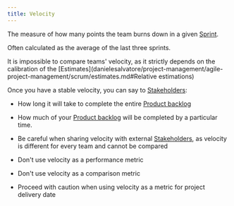 ```yaml
---
title: Velocity
---
```

The measure of how many points the team burns down in a given [Sprint](danielesalvatore/project-management/agile-project-management/scrum/sprint.md).

Often calculated as the average of the last three sprints. 

It is impossible to compare teams' velocity, as it strictly depends on the calibration of the [Estimates](danielesalvatore/project-management/agile-project-management/scrum/estimates.md#Relative estimations)

Once you have a stable velocity, you can say to [Stakeholders](danielesalvatore/project-management/foundations-of-project-management/actors/stakeholders.md):
- How long it will take to complete the entire [Product backlog](danielesalvatore/project-management/agile-project-management/scrum/product-backlog.md)
- How much of your [Product backlog](danielesalvatore/project-management/agile-project-management/scrum/product-backlog.md) will be completed by a particular time.

- Be careful when sharing velocity with external [Stakeholders](danielesalvatore/project-management/foundations-of-project-management/actors/stakeholders.md), as velocity is different for every team and cannot be compared
- Don't use velocity as a performance metric
- Don't use velocity as a comparison metric
- Proceed with caution when using velocity as a metric for project delivery date